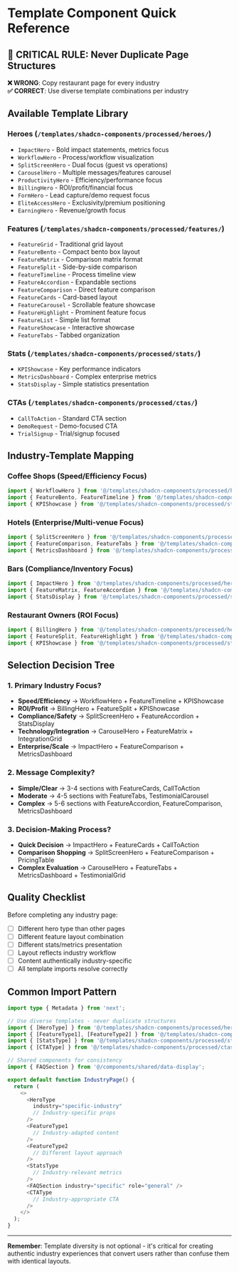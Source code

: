 # Template Component Quick Reference

## 🚨 CRITICAL RULE: Never Duplicate Page Structures

**❌ WRONG**: Copy restaurant page for every industry  
**✅ CORRECT**: Use diverse template combinations per industry

## Available Template Library

### Heroes (`/templates/shadcn-components/processed/heroes/`)
- `ImpactHero` - Bold impact statements, metrics focus
- `WorkflowHero` - Process/workflow visualization  
- `SplitScreenHero` - Dual focus (guest vs operations)
- `CarouselHero` - Multiple messages/features carousel
- `ProductivityHero` - Efficiency/performance focus
- `BillingHero` - ROI/profit/financial focus
- `FormHero` - Lead capture/demo request focus
- `EliteAccessHero` - Exclusivity/premium positioning
- `EarningHero` - Revenue/growth focus

### Features (`/templates/shadcn-components/processed/features/`)
- `FeatureGrid` - Traditional grid layout
- `FeatureBento` - Compact bento box layout
- `FeatureMatrix` - Comparison matrix format
- `FeatureSplit` - Side-by-side comparison
- `FeatureTimeline` - Process timeline view
- `FeatureAccordion` - Expandable sections
- `FeatureComparison` - Direct feature comparison
- `FeatureCards` - Card-based layout
- `FeatureCarousel` - Scrollable feature showcase
- `FeatureHighlight` - Prominent feature focus
- `FeatureList` - Simple list format
- `FeatureShowcase` - Interactive showcase
- `FeatureTabs` - Tabbed organization

### Stats (`/templates/shadcn-components/processed/stats/`)
- `KPIShowcase` - Key performance indicators
- `MetricsDashboard` - Complex enterprise metrics
- `StatsDisplay` - Simple statistics presentation

### CTAs (`/templates/shadcn-components/processed/ctas/`)
- `CallToAction` - Standard CTA section
- `DemoRequest` - Demo-focused CTA
- `TrialSignup` - Trial/signup focused

## Industry-Template Mapping

### Coffee Shops (Speed/Efficiency Focus)
```typescript
import { WorkflowHero } from '@/templates/shadcn-components/processed/heroes';
import { FeatureBento, FeatureTimeline } from '@/templates/shadcn-components/processed/features';  
import { KPIShowcase } from '@/templates/shadcn-components/processed/stats';
```

### Hotels (Enterprise/Multi-venue Focus)
```typescript
import { SplitScreenHero } from '@/templates/shadcn-components/processed/heroes';
import { FeatureComparison, FeatureTabs } from '@/templates/shadcn-components/processed/features';
import { MetricsDashboard } from '@/templates/shadcn-components/processed/stats';
```

### Bars (Compliance/Inventory Focus)
```typescript
import { ImpactHero } from '@/templates/shadcn-components/processed/heroes';
import { FeatureMatrix, FeatureAccordion } from '@/templates/shadcn-components/processed/features';
import { StatsDisplay } from '@/templates/shadcn-components/processed/stats';
```

### Restaurant Owners (ROI Focus)
```typescript
import { BillingHero } from '@/templates/shadcn-components/processed/heroes';
import { FeatureSplit, FeatureHighlight } from '@/templates/shadcn-components/processed/features';
import { KPIShowcase } from '@/templates/shadcn-components/processed/stats';
```

## Selection Decision Tree

### 1. Primary Industry Focus?
- **Speed/Efficiency** → WorkflowHero + FeatureTimeline + KPIShowcase
- **ROI/Profit** → BillingHero + FeatureSplit + KPIShowcase  
- **Compliance/Safety** → SplitScreenHero + FeatureAccordion + StatsDisplay
- **Technology/Integration** → CarouselHero + FeatureMatrix + IntegrationGrid
- **Enterprise/Scale** → ImpactHero + FeatureComparison + MetricsDashboard

### 2. Message Complexity?
- **Simple/Clear** → 3-4 sections with FeatureCards, CallToAction
- **Moderate** → 4-5 sections with FeatureTabs, TestimonialCarousel  
- **Complex** → 5-6 sections with FeatureAccordion, FeatureComparison, MetricsDashboard

### 3. Decision-Making Process?
- **Quick Decision** → ImpactHero + FeatureCards + CallToAction
- **Comparison Shopping** → SplitScreenHero + FeatureComparison + PricingTable
- **Complex Evaluation** → CarouselHero + FeatureTabs + MetricsDashboard + TestimonialGrid

## Quality Checklist

Before completing any industry page:
- [ ] Different hero type than other pages
- [ ] Different feature layout combination  
- [ ] Different stats/metrics presentation
- [ ] Layout reflects industry workflow
- [ ] Content authentically industry-specific
- [ ] All template imports resolve correctly

## Common Import Pattern

```typescript
import type { Metadata } from 'next';

// Use diverse templates - never duplicate structures
import { [HeroType] } from '@/templates/shadcn-components/processed/heroes';
import { [FeatureType1], [FeatureType2] } from '@/templates/shadcn-components/processed/features';
import { [StatsType] } from '@/templates/shadcn-components/processed/stats';
import { [CTAType] } from '@/templates/shadcn-components/processed/ctas';

// Shared components for consistency
import { FAQSection } from '@/components/shared/data-display';

export default function IndustryPage() {
  return (
    <>
      <HeroType 
        industry="specific-industry"
        // Industry-specific props
      />
      <FeatureType1 
        // Industry-adapted content
      />
      <FeatureType2 
        // Different layout approach
      />
      <StatsType 
        // Industry-relevant metrics
      />
      <FAQSection industry="specific" role="general" />
      <CTAType 
        // Industry-appropriate CTA
      />
    </>
  );
}
```

---

**Remember**: Template diversity is not optional - it's critical for creating authentic industry experiences that convert users rather than confuse them with identical layouts.